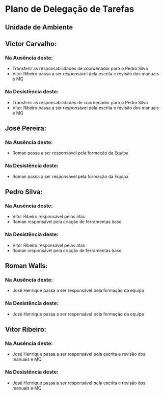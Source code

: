 # Plano de Delegação de Tarefas
## Unidade de Ambiente

## **Victor Carvalho**:
### Na Ausência deste:
* Transferir as responsabilidades de coordenador para o Pedro Silva 
* Vítor Ribeiro passa a ser responsável pela escrita e revisão dos manuais e MQ
### Na Desistência deste:
* Transferir as responsabilidades de coordenador para o Pedro Silva 
* Vítor Ribeiro passa a ser responsável pela escrita e revisão dos manuais e MQ

## **José Pereira**:
### Na Ausência deste:
* Roman passa a ser responsável pela formação da Equipa
### Na Desistência deste:
* Roman passa a ser responsável pela formação da Equipa

## **Pedro Silva**:
### Na Ausência deste:
* Vítor Ribeiro responsável pelas atas
* Roman responsável pela criação de ferramentas base
### Na Desistência deste:
* Vítor Ribeiro responsável pelas atas
* Roman responsável pela criação de ferramentas base

## **Roman Walls**:
### Na Ausência deste:
* José Henrique passa a ser responsável pela formação da equipa
### Na Desistência deste:
* José Henrique passa a ser responsável pela formação da equipa

## **Vitor Ribeiro**:
### Na Ausência deste:
* José Henrique passa a ser responsável pela escrita e revisão dos manuais e MQ
### Na Desistência deste:
* José Henrique passa a ser responsável pela escrita e revisão dos manuais e MQ
